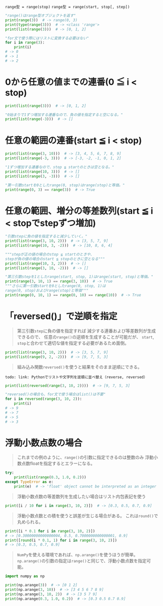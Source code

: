 `range型 = range(stop)`
`range型 = range(start, stop[, step])`

```python
"range()はrange型オブジェクトを返す"
print(range(3))  # -> range(0, 3)
print(type(range(3)))  # -> <class 'range'>
print(list(range(3)))  # -> [0, 1, 2]

"for文で使う際にはリストに変換する必要はない"
for i in range(3):
    print(i)
# -> 0
# -> 1
# -> 2
```

# 0から任意の値までの連番(0 ≦ i < stop)

```python
print(list(range(3)))  # -> [0, 1, 2]

"0始まりで1ずつ増加する連番なので、負の値を指定すると空になる。"
print(list(range(-3)))  # -> []
```

# 任意の範囲の連番(start ≦ i < stop)

```python
print(list(range(3, 10)))  # -> [3, 4, 5, 6, 7, 8, 9]
print(list(range(-3, 3)))  # -> [-3, -2, -1, 0, 1, 2]

"1ずつ増加する連番なので、stop ≦ startのときは空となる。"
print(list(range(10, 3)))  # -> []
print(list(range(3, -3)))  # -> []

"第一引数startを0としたrange(0, stop)はrange(stop)と等価。"
print(range(0, 3) == range(3))  # -> True
```

# 任意の範囲、増分の等差数列(start ≦ i < stopでstepずつ増加)

```python
"引数stepに負の値を指定すると減少していく。"
print(list(range(3, 10, 2)))  # -> [3, 5, 7, 9]
print(list(range(10, 3, -2)))  # -> [10, 8, 6, 4]

"""stepが正の値の場合のstop ≦ startのときや、
stepが負の値の場合のstart ≦ stopのときに空となる"""
print(list(range(10, 3, 2)))  # -> []
print(list(range(3, 10, -2)))  # -> []

"第三引数stepを1としたrange(start, stop, 1)はrange(start, stop)と等価。"
print(range(3, 10, 1) == range(3, 10))  # -> True
"""さらに第一引数startを0としたrange(0, stop, 1)は
range(0, stop)およびrange(stop)と等価"""
print(range(0, 10, 1) == range(0, 10) == range(10))  # -> True
```

# 「reversed()」で逆順を指定

> 第三引数`step`に負の値を指定すれば
  減少する連番および等差数列が生成できるので、
  任意の`range()`の逆順を生成することが可能だが、
  `start`, `stop`と合わせて適切な値を指定する必要があるため面倒。

```python
print(list(range(3, 10, 2)))  # -> [3, 5, 7, 9]
print(list(range(9, 2, -2)))  # -> [9, 7, 5, 3]
```

> 組み込み関数`reversed()`を使うと結果をそのまま逆順にできる。

    todo: link: Pythonでリストや文字列を逆順に並べ替え（reverse, reversed）

```python
print(list(reversed(range(3, 10, 2))))  # -> [9, 7, 5, 3]

"reversed()の場合も、for文で使う場合はlist()は不要"
for i in reversed(range(3, 10, 2)):
    print(i)
# -> 9
# -> 7
# -> 5
# -> 3
```

# 浮動小数点数の場合

> これまでの例のように、`range()`の引数に指定できるのは整数のみ
> 浮動小数点数floatを指定するとエラーになる。

```python
try:
    print(list(range(0.3, 1.0, 0.2)))
except TypeError as e:
    print(e)  # -> 'float' object cannot be interpreted as an integer
```

> 浮動小数点数の等差数列を生成したい場合はリスト内包表記を使う
[](../5.%20特殊構文/内包表記.md)

```python
print([i / 10 for i in range(3, 10, 2)])  # -> [0.3, 0.5, 0.7, 0.9]
```

> 浮動小数点数との積を使うと誤差が生じる場合がある。
  これは`round()`で丸められる。
[](../3.5.%20基本データ型/1.%20数値型/2.%20端数処理.md)

```python
print([i * 0.1 for i in range(3, 10, 2)])
# -> [0.30000000000000004, 0.5, 0.7000000000000001, 0.9]
print([round(i * 0.1, 1) for i in range(3, 10, 2)])
# -> [0.3, 0.5, 0.7, 0.9]
```

> `NumPy`を使える環境であれば、`np.arange()`を使うほうが簡単。
  `np.arange()`の引数の指定は`range()`と同じで、浮動小数点数を指定可能。

```python
import numpy as np

print(np.arange(3))  # -> [0 1 2]
print(np.arange(3, 10))  # -> [3 4 5 6 7 8 9]
print(np.arange(3, 10, 2))  # -> [3 5 7 9]
print(np.arange(0.3, 1.0, 0.2))  # -> [0.3 0.5 0.7 0.9]
```
